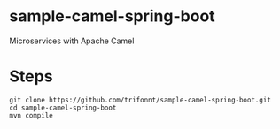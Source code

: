 # sample-camel-spring-boot
Microservices with Apache Camel

# Steps
```shell
git clone https://github.com/trifonnt/sample-camel-spring-boot.git
cd sample-camel-spring-boot
mvn compile
```
